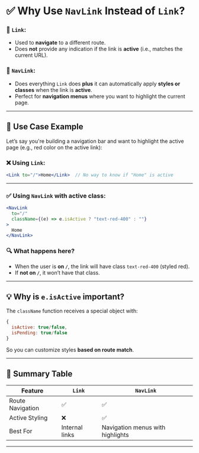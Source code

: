 
# ✅ Why Use `NavLink` Instead of `Link`?

### 🔹 `Link`:

* Used to **navigate** to a different route.
* Does **not** provide any indication if the link is **active** (i.e., matches the current URL).

### 🔹 `NavLink`:

* Does everything `Link` does **plus** it can automatically apply **styles or classes** when the link is **active**.
* Perfect for **navigation menus** where you want to highlight the current page.

---

## 🔁 Use Case Example

Let’s say you're building a navigation bar and want to highlight the active page (e.g., red color on the active link):

### ❌ Using `Link`:

```jsx
<Link to="/">Home</Link>  // No way to know if "Home" is active
```

---

### ✅ Using `NavLink` with active class:

```jsx
<NavLink 
  to="/"
  className={(e) => e.isActive ? "text-red-400" : ""}
>
  Home
</NavLink>
```

### 🔍 What happens here?

* When the user is **on `/`**, the link will have class `text-red-400` (styled red).
* If **not on `/`**, it won’t have that class.

---

## 💡 Why is `e.isActive` important?

The `className` function receives a special object with:

```js
{
  isActive: true/false,
  isPending: true/false
}
```

So you can customize styles **based on route match**.

---

## 🧠 Summary Table

| Feature          | `Link`         | `NavLink`                        |
| ---------------- | -------------- | -------------------------------- |
| Route Navigation | ✅              | ✅                                |
| Active Styling   | ❌              | ✅                                |
| Best For         | Internal links | Navigation menus with highlights |

---